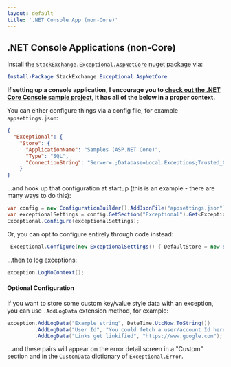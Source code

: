 ```yaml
---
layout: default
title: '.NET Console App (non-Core)'
---
```

## .NET Console Applications (non-Core)

Install [the `StackExchange.Exceptional.AspNetCore` nuget package](https://www.nuget.org/packages/StackExchange.Exceptional.AspNetCore) via:

```powershell
Install-Package StackExchange.Exceptional.AspNetCore
```

**If setting up a console application, I encourage you to [check out the .NET Core Console sample project](https://github.com/NickCraver/StackExchange.Exceptional/tree/master/samples/Samples.NetCoreConsole), it has all of the below in a proper context.**

You can either configure things via a config file, for example `appsettings.json`:
```json
{
  "Exceptional": {
    "Store": {
      "ApplicationName": "Samples (ASP.NET Core)",
      "Type": "SQL",
      "ConnectionString": "Server=.;Database=Local.Exceptions;Trusted_Connection=True;"
    }
}
```
...and hook up that configuration at startup (this is an example - there are many ways to do this):
```c#
var config = new ConfigurationBuilder().AddJsonFile("appsettings.json").Build();
var exceptionalSettings = config.GetSection("Exceptional").Get<ExceptionalSettings>();
Exceptional.Configure(exceptionalSettings);
```

Or, you can opt to configure entirely through code instead:

```c#
 Exceptional.Configure(new ExceptionalSettings() { DefaultStore = new SQLErrorStore(_connectionString,"My Application") });
```

...then to log exceptions:

```c#
exception.LogNoContext();
```

#### Optional Configuration

If you want to store some custom key/value style data with an exception, you can use `.AddLogData` extension method, for example:

```c#
exception.AddLogData("Example string", DateTime.UtcNow.ToString())
         .AddLogData("User Id", "You could fetch a user/account Id here, etc.")
         .AddLogData("Links get linkified", "https://www.google.com");
```
...and these pairs will appear on the error detail screen in a "Custom" section and in the `CustomData` dictionary of `Exceptional.Error`.

